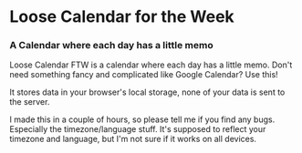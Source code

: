 
# Loose Calendar for the Week
### A Calendar where each day has a little memo

Loose Calendar FTW is a calendar where each day has a little memo.
Don't need something fancy and complicated like Google Calendar? Use this!

It stores data in your browser's local storage, none of your data is sent to the server.

I made this in a couple of hours, so please tell me if you find any bugs. Especially the timezone/language stuff. It's supposed to reflect your timezone and language, but I'm not sure if it works on all devices.